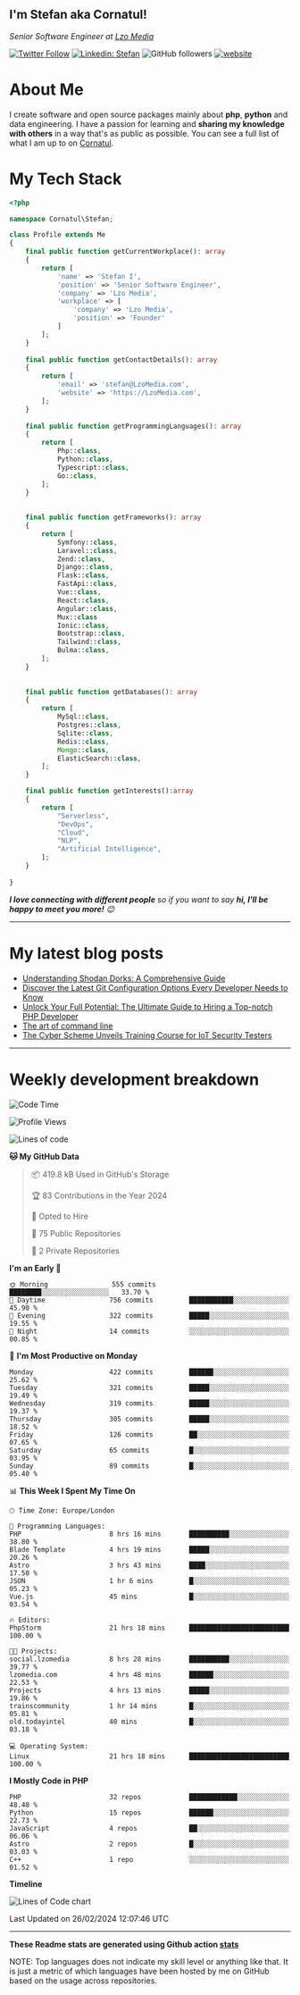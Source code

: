 <h2>I'm Stefan aka Cornatul! </h2>
<p><em>Senior Software Engineer at <a href="https:/lzomedia.com/">Lzo Media
</a>
</em></p>

[![Twitter Follow](https://img.shields.io/twitter/follow/cornatul?label=Follow)](https://twitter.com/intent/follow?screen_name=cornatul)
[![Linkedin: Stefan](https://img.shields.io/badge/cornatul-blue?style=flat-square&logo=Linkedin&logoColor=white&link=https://www.linkedin.com/in/cornatul/)](https://www.linkedin.com/in/cornatul/)
![GitHub followers](https://img.shields.io/github/followers/cornatul?label=Follow&style=social)
[![website](https://img.shields.io/badge/Website-46a2f1.svg?&style=flat-square&logo=Google-Chrome&logoColor=white&link=https://cornatul.com/)](https://cornatul.com/)



# About Me
I create software and open source packages mainly about **php**, **python** and data engineering. 
I have a passion for learning and **sharing my knowledge with others** in a way that's as public as possible. 
You can see a full list of what I am up to on [Cornatul](https://lzomedia.com).


# My Tech Stack

```php
<?php

namespace Cornatul\Stefan;

class Profile extends Me
{
    final public function getCurrentWorkplace(): array
    {
        return [
            'name' => 'Stefan I',
            'position' => 'Senior Software Engineer',
            'company' => 'Lzo Media',
            'workplace' => [
                'company' => 'Lzo Media',
                'position' => 'Founder'         
            ]
        ];
    }
    
    final public function getContactDetails(): array
    {
        return [
            'email' => 'stefan@LzoMedia.com',
            'website' => 'https://LzoMedia.com',
        ];
    }
    
    final public function getProgrammingLanguages(): array
    {
        return [
            Php::class,
            Python::class,
            Typescript::class,
            Go::class,
        ];
    }
    
    
    final public function getFrameworks(): array
    {
        return [
            Symfony::class,
            Laravel::class,
            Zend::class,
            Django::class,
            Flask::class,
            FastApi::class,
            Vue::class,
            React::class,
            Angular::class,
            Mux::class
            Ionic::class,
            Bootstrap::class,
            Tailwind::class,
            Bulma::class,
        ];
    }
    
    
    final public function getDatabases(): array
    {
        return [
            MySql::class,
            Postgres::class,
            Sqlite::class,
            Redis::class,
            Mongo::class,
            ElasticSearch::class,
        ];
    }

    final public function getInterests():array
    {
        return [
            "Serverless",
            "DevOps",
            "Cloud",
            "NLP",
            "Artificial Intelligence",
        ];
    }
   
}
```
 <em><b>I love connecting with different people</b> so if you want to say <b>hi, I'll be happy to meet you more!</b> 😊</em>

---
# My latest blog posts
<!-- BLOG-POST-LIST:START -->
- [Understanding Shodan Dorks: A Comprehensive Guide](https://blog.lzomedia.com/understanding-shodan-dorks-a-comprehensive-guide/)
- [Discover the Latest Git Configuration Options Every Developer Needs to Know](https://blog.lzomedia.com/discover-the-latest-git-configuration-options-every-developer-needs-to-know/)
- [Unlock Your Full Potential: The Ultimate Guide to Hiring a Top-notch PHP Developer](https://blog.lzomedia.com/unlock-your-full-potential-the-ultimate-guide-to-hiring-a-top-notch-php-developer/)
- [The art of command line](https://blog.lzomedia.com/the-art-of-command-line/)
- [The Cyber Scheme Unveils Training Course for IoT Security Testers](https://blog.lzomedia.com/the-cyber-scheme-unveils-training-course-for-iot-security-testers/)
<!-- BLOG-POST-LIST:END -->

---
# Weekly development breakdown
<!--START_SECTION:waka-->
![Code Time](http://img.shields.io/badge/Code%20Time-418%20hrs%2029%20mins-blue)

![Profile Views](http://img.shields.io/badge/Profile%20Views-0-blue)

![Lines of code](https://img.shields.io/badge/From%20Hello%20World%20I%27ve%20Written-8.8%20million%20lines%20of%20code-blue)

**🐱 My GitHub Data** 

> 📦 419.8 kB Used in GitHub's Storage 
 > 
> 🏆 83 Contributions in the Year 2024
 > 
> 💼 Opted to Hire
 > 
> 📜 75 Public Repositories 
 > 
> 🔑 2 Private Repositories 
 > 
**I'm an Early 🐤** 

```text
🌞 Morning                555 commits         ████████░░░░░░░░░░░░░░░░░   33.70 % 
🌆 Daytime                756 commits         ███████████░░░░░░░░░░░░░░   45.90 % 
🌃 Evening                322 commits         █████░░░░░░░░░░░░░░░░░░░░   19.55 % 
🌙 Night                  14 commits          ░░░░░░░░░░░░░░░░░░░░░░░░░   00.85 % 
```
📅 **I'm Most Productive on Monday** 

```text
Monday                   422 commits         ██████░░░░░░░░░░░░░░░░░░░   25.62 % 
Tuesday                  321 commits         █████░░░░░░░░░░░░░░░░░░░░   19.49 % 
Wednesday                319 commits         █████░░░░░░░░░░░░░░░░░░░░   19.37 % 
Thursday                 305 commits         █████░░░░░░░░░░░░░░░░░░░░   18.52 % 
Friday                   126 commits         ██░░░░░░░░░░░░░░░░░░░░░░░   07.65 % 
Saturday                 65 commits          █░░░░░░░░░░░░░░░░░░░░░░░░   03.95 % 
Sunday                   89 commits          █░░░░░░░░░░░░░░░░░░░░░░░░   05.40 % 
```


📊 **This Week I Spent My Time On** 

```text
🕑︎ Time Zone: Europe/London

💬 Programming Languages: 
PHP                      8 hrs 16 mins       ██████████░░░░░░░░░░░░░░░   38.80 % 
Blade Template           4 hrs 19 mins       █████░░░░░░░░░░░░░░░░░░░░   20.26 % 
Astro                    3 hrs 43 mins       ████░░░░░░░░░░░░░░░░░░░░░   17.50 % 
JSON                     1 hr 6 mins         █░░░░░░░░░░░░░░░░░░░░░░░░   05.23 % 
Vue.js                   45 mins             █░░░░░░░░░░░░░░░░░░░░░░░░   03.54 % 

🔥 Editors: 
PhpStorm                 21 hrs 18 mins      █████████████████████████   100.00 % 

🐱‍💻 Projects: 
social.lzomedia          8 hrs 28 mins       ██████████░░░░░░░░░░░░░░░   39.77 % 
lzomedia.com             4 hrs 48 mins       ██████░░░░░░░░░░░░░░░░░░░   22.53 % 
Projects                 4 hrs 13 mins       █████░░░░░░░░░░░░░░░░░░░░   19.86 % 
trainscommunity          1 hr 14 mins        █░░░░░░░░░░░░░░░░░░░░░░░░   05.81 % 
old.todayintel           40 mins             █░░░░░░░░░░░░░░░░░░░░░░░░   03.18 % 

💻 Operating System: 
Linux                    21 hrs 18 mins      █████████████████████████   100.00 % 
```

**I Mostly Code in PHP** 

```text
PHP                      32 repos            ████████████░░░░░░░░░░░░░   48.48 % 
Python                   15 repos            ██████░░░░░░░░░░░░░░░░░░░   22.73 % 
JavaScript               4 repos             ██░░░░░░░░░░░░░░░░░░░░░░░   06.06 % 
Astro                    2 repos             █░░░░░░░░░░░░░░░░░░░░░░░░   03.03 % 
C++                      1 repo              ░░░░░░░░░░░░░░░░░░░░░░░░░   01.52 % 
```



**Timeline**

![Lines of Code chart](https://raw.githubusercontent.com/cornatul/cornatul/master/assets/bar_graph.png)


 Last Updated on 26/02/2024 12:07:46 UTC
<!--END_SECTION:waka-->


---


**These Readme stats are generated using Github action [stats](https://github.com/cornatul/stats)**

NOTE: Top languages does not indicate my skill level or anything like that. 
It is just a metric of which languages have been hosted by me on GitHub based on the usage across repositories. 
